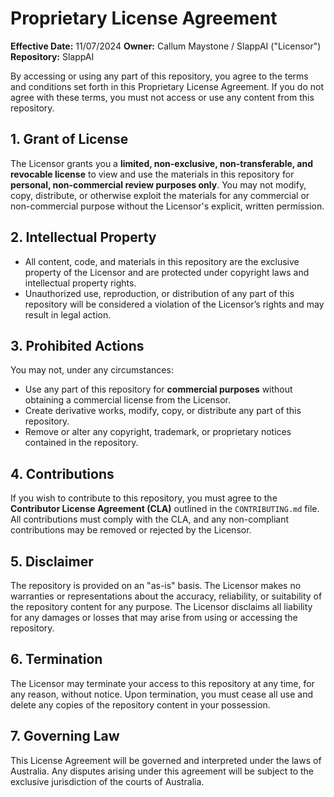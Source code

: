 # Proprietary License Agreement

**Effective Date:** 11/07/2024
**Owner:** Callum Maystone / SlappAI ("Licensor")  
**Repository:** SlappAI

By accessing or using any part of this repository, you agree to the terms and conditions set forth in this Proprietary License Agreement. If you do not agree with these terms, you must not access or use any content from this repository.

## 1. Grant of License
The Licensor grants you a **limited, non-exclusive, non-transferable, and revocable license** to view and use the materials in this repository for **personal, non-commercial review purposes only**. You may not modify, copy, distribute, or otherwise exploit the materials for any commercial or non-commercial purpose without the Licensor's explicit, written permission.

## 2. Intellectual Property
- All content, code, and materials in this repository are the exclusive property of the Licensor and are protected under copyright laws and intellectual property rights.
- Unauthorized use, reproduction, or distribution of any part of this repository will be considered a violation of the Licensor’s rights and may result in legal action.

## 3. Prohibited Actions
You may not, under any circumstances:
- Use any part of this repository for **commercial purposes** without obtaining a commercial license from the Licensor.
- Create derivative works, modify, copy, or distribute any part of this repository.
- Remove or alter any copyright, trademark, or proprietary notices contained in the repository.

## 4. Contributions
If you wish to contribute to this repository, you must agree to the **Contributor License Agreement (CLA)** outlined in the `CONTRIBUTING.md` file. All contributions must comply with the CLA, and any non-compliant contributions may be removed or rejected by the Licensor.

## 5. Disclaimer
The repository is provided on an "as-is" basis. The Licensor makes no warranties or representations about the accuracy, reliability, or suitability of the repository content for any purpose. The Licensor disclaims all liability for any damages or losses that may arise from using or accessing the repository.

## 6. Termination
The Licensor may terminate your access to this repository at any time, for any reason, without notice. Upon termination, you must cease all use and delete any copies of the repository content in your possession.

## 7. Governing Law
This License Agreement will be governed and interpreted under the laws of Australia. Any disputes arising under this agreement will be subject to the exclusive jurisdiction of the courts of Australia.

